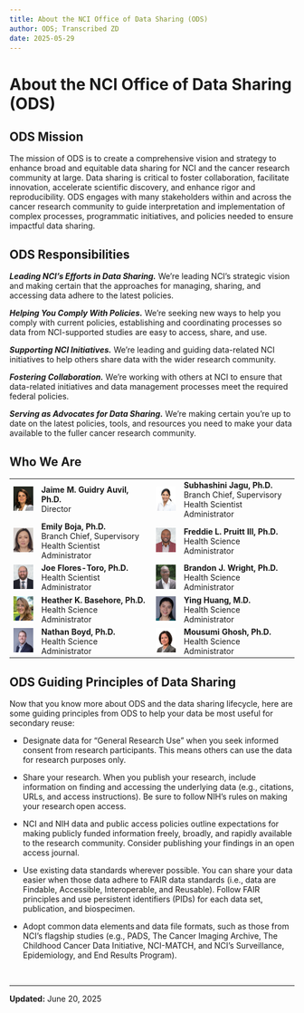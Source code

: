 ```yaml
---
title: About the NCI Office of Data Sharing (ODS)
author: ODS; Transcribed ZD
date: 2025-05-29
---
```


# About the NCI Office of Data Sharing (ODS)

## ODS Mission

The mission of ODS is to create a comprehensive vision and strategy to enhance broad and equitable data sharing for NCI and the cancer research community at large. Data sharing is critical to foster collaboration, facilitate innovation, accelerate scientific discovery, and enhance rigor and reproducibility. ODS engages with many stakeholders within and across the cancer research community to guide interpretation and implementation of complex processes, programmatic initiatives, and policies needed to ensure impactful data sharing.

## ODS Responsibilities

***Leading NCI’s Efforts in Data Sharing.*** We’re leading NCI’s strategic vision and making certain that the approaches for managing, sharing, and accessing data adhere to the latest policies.

***Helping You Comply With Policies.*** We’re seeking new ways to help you comply with current policies, establishing and coordinating processes so data from NCI-supported studies are easy to access, share, and use.

***Supporting NCI Initiatives.*** We’re leading and guiding data-related NCI initiatives to help others share data with the wider research community.

***Fostering Collaboration.*** We’re working with others at NCI to ensure that data-related initiatives and data management processes meet the required federal policies.

***Serving as Advocates for Data Sharing.*** We’re making certain you’re up to date on the latest policies, tools, and resources you need to make your data available to the fuller cancer research community.

## Who We Are

| | | | |
|---|---|---|---|
| <img src="https://raw.githubusercontent.com/CBIIT/ccdi-ods-content/main/pages/images/ods-photos/JaimeGuidryAuvil346x420.png" alt="Jaime M. Guidry Auvil, Ph.D." width="100"/> | **Jaime M. Guidry Auvil, Ph.D.**<br>Director | <img src="https://raw.githubusercontent.com/CBIIT/ccdi-ods-content/main/pages/images/ods-photos/SubhashiniJagu346x420.png" alt="Subhashini Jagu, Ph.D." width="100"/> | **Subhashini Jagu, Ph.D.**<br>Branch Chief, Supervisory Health Scientist Administrator |
| <img src="https://raw.githubusercontent.com/CBIIT/ccdi-ods-content/main/pages/images/ods-photos/EmilyBoja346x420June2023.png" alt="Emily Boja, Ph.D." width="100"/> | **Emily Boja, Ph.D.**<br>Branch Chief, Supervisory Health Scientist Administrator | <img src="https://raw.githubusercontent.com/CBIIT/ccdi-ods-content/main/pages/images/ods-photos/FreddiePruitt346x420.png" alt="Freddie L. Pruitt III, Ph.D." width="100"/> | **Freddie L. Pruitt III, Ph.D.**<br>Health Science Administrator |
| <img src="https://raw.githubusercontent.com/CBIIT/ccdi-ods-content/main/pages/images/ods-photos/JoeFloresTorres346x420.png" alt="Joe Flores-Toro, Ph.D." width="100"/> | **Joe Flores-Toro, Ph.D.**<br>Health Scientist Administrator | <img src="https://raw.githubusercontent.com/CBIIT/ccdi-ods-content/main/pages/images/ods-photos/BrandonWright346x420.png" alt="Brandon J. Wright, Ph.D." width="100"/> | **Brandon J. Wright, Ph.D.**<br>Health Science Administrator |
| <img src="https://raw.githubusercontent.com/CBIIT/ccdi-ods-content/main/pages/images/ods-photos/HeatherBasehore346x420.png" alt="Heather K. Basehore, Ph.D." width="100"/> | **Heather K. Basehore, Ph.D.**<br>Health Science Administrator | <img src="https://raw.githubusercontent.com/CBIIT/ccdi-ods-content/main/pages/images/ods-photos/YingHuang346x420.png" alt="Ying Huang, M.D." width="100"/> | **Ying Huang, M.D.**<br>Health Science Administrator |
| <img src="https://raw.githubusercontent.com/CBIIT/ccdi-ods-content/main/pages/images/ods-photos/NathanielBoyd346x420.png" alt="Nathan Boyd, Ph.D." width="100"/> | **Nathan Boyd, Ph.D.**<br> Health Science Administrator | <img src="https://raw.githubusercontent.com/CBIIT/ccdi-ods-content/main/pages/images/ods-photos/MousumiBio346x420V2.png" alt="Mousumi Ghosh, Ph.D." width="100"/> | **Mousumi Ghosh, Ph.D.**<br> Health Science Administrator |

## ODS Guiding Principles of Data Sharing

Now that you know more about ODS and the data sharing lifecycle, here are some guiding principles from ODS to help your data be most useful for secondary reuse:

- Designate data for “General Research Use” when you seek informed consent from research participants. This means others can use the data for research purposes only.

- Share your research. When you publish your research, include information on finding and accessing the underlying data (e.g., citations, URLs, and access instructions). Be sure to follow NIH’s rules on making your research open access.

- NCI and NIH data and public access policies outline expectations for making publicly funded information freely, broadly, and rapidly available to the research community. Consider publishing your findings in an open access journal.

- Use existing data standards wherever possible. You can share your data easier when those data adhere to FAIR data standards (i.e., data are Findable, Accessible, Interoperable, and Reusable). Follow FAIR principles and use persistent identifiers (PIDs) for each data set, publication, and biospecimen.

- Adopt common data elements and data file formats, such as those from NCI’s flagship studies (e.g., PADS, The Cancer Imaging Archive, The Childhood Cancer Data Initiative, NCI-MATCH, and NCI’s Surveillance, Epidemiology, and End Results Program).

&nbsp;  

---

**Updated:** June 20, 2025
